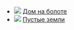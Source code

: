 * ![](/books/sf_action/Алексей%20Калугин/Дом%20на%20болоте.jpg) [Дом на болоте](/books/sf_action/Алексей%20Калугин/Дом%20на%20болоте)
* ![](/books/sf_action/Алексей%20Калугин/Пустые%20земли.jpg) [Пустые земли](/books/sf_action/Алексей%20Калугин/Пустые%20земли)